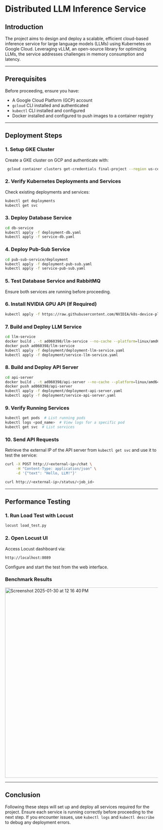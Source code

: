 # Distributed LLM Inference Service

## Introduction
The project aims to design and deploy a scalable, efficient cloud-based inference service for large language models (LLMs) using Kubernetes on Google Cloud. Leveraging vLLM, an open-source library for optimizing LLMs, the service addresses challenges in memory consumption and latency.

---

## Prerequisites
Before proceeding, ensure you have:
- A Google Cloud Platform (GCP) account
- `gcloud` CLI installed and authenticated
- `kubectl` CLI installed and configured
- Docker installed and configured to push images to a container registry

---

## Deployment Steps

### 1. Setup GKE Cluster
Create a GKE cluster on GCP and authenticate with:
```sh
 gcloud container clusters get-credentials final-project --region us-central1 --project cml-finals
```

### 2. Verify Kubernetes Deployments and Services
Check existing deployments and services:
```sh
kubectl get deployments
kubectl get svc
```

### 3. Deploy Database Service
```sh
cd db-service
kubectl apply -f deployment-db.yaml
kubectl apply -f service-db.yaml
```

### 4. Deploy Pub-Sub Service
```sh
cd pub-sub-service/deployment
kubectl apply -f deployment-pub-sub.yaml
kubectl apply -f service-pub-sub.yaml
```

### 5. Test Database Service and RabbitMQ
Ensure both services are running before proceeding.

### 6. Install NVIDIA GPU API (If Required)
```sh
kubectl apply -f https://raw.githubusercontent.com/NVIDIA/k8s-device-plugin/v0.13.0/nvidia-device-plugin.yml
```

### 7. Build and Deploy LLM Service
```sh
cd llm-service
docker build . -t ad060398/llm-service --no-cache --platform=linux/amd64
docker push ad060398/llm-service
kubectl apply -f deployment/deployment-llm-service.yaml
kubectl apply -f deployment/service-llm-service.yaml
```

### 8. Build and Deploy API Server
```sh
cd api-server
docker build . -t ad060398/api-server --no-cache --platform=linux/amd64
docker push ad060398/api-server
kubectl apply -f deployment/deployment-api-server.yaml
kubectl apply -f deployment/service-api-server.yaml
```

### 9. Verify Running Services
```sh
kubectl get pods  # List running pods
kubectl logs <pod_name>  # View logs for a specific pod
kubectl get svc  # List services
```

### 10. Send API Requests
Retrieve the external IP of the API server from `kubectl get svc` and use it to test the service:
```sh
curl -X POST http://<external-ip>/chat \
     -H "Content-Type: application/json" \
     -d '{"text": "Hello, LLM!"}'

curl http://<external-ip>/status/<job_id>
```

---

## Performance Testing
### 1. Run Load Test with Locust
```sh
locust load_test.py
```
### 2. Open Locust UI
Access Locust dashboard via:
```sh
http://localhost:8089
```
Configure and start the test from the web interface.

### Benchmark Results

<img width="626" alt="Screenshot 2025-01-30 at 12 16 40 PM" src="https://github.com/user-attachments/assets/95c7bc98-3035-4f31-8412-e30854104f54" />

---

## Conclusion
Following these steps will set up and deploy all services required for the project. Ensure each service is running correctly before proceeding to the next step. If you encounter issues, use `kubectl logs` and `kubectl describe` to debug any deployment errors.


